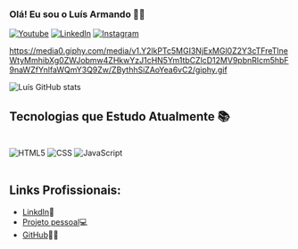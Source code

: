 

### Olá! Eu sou o Luís Armando 🖖🏻


[![Youtube](https://img.shields.io/badge/YouTube-FF0000?style=for-the-badge&logo=youtube&logoColor=white)](https://www.youtube.com/channel/UC_4ER_KHcnb-ZBrsD64bGWQ)
[![LinkedIn](https://img.shields.io/badge/LinkedIn-0077B5?style=for-the-badge&logo=linkedin&logoColor=white)](https://linkedin.com/in/luís-armando-80717a232)
[![Instagram](https://img.shields.io/badge/Instagram-E4405F?style=for-the-badge&logo=instagram&logoColor=white)](https://instagram.com/lu.dev__)

https://media0.giphy.com/media/v1.Y2lkPTc5MGI3NjExMGl0Z2Y3cTFreTlneWtyMmhibXg0ZWJobmw4ZHkwYzJ1cHN5Ym1tbCZlcD12MV9pbnRlcm5hbF9naWZfYnlfaWQmY3Q9Zw/ZBythhSiZAoYea6vC2/giphy.gif


![Luís GitHub stats](https://github-readme-stats.vercel.app/api?username=Luis-devv&show_icons=true&theme=tokyonight)

## Tecnologias que Estudo Atualmente 📚

<div style="display: inline_block"><br/>
    <img align="center" alt="HTML5" src="https://img.shields.io/badge/HTML5-E34F26?style=for-the-badge&logo=html5&logoColor=white"/>
    <img align="center" alt="CSS" src="https://img.shields.io/badge/CSS3-1572B6?style=for-the-badge&logo=css3&logoColor=white"/>
    <img align="center" alt="JavaScript" src="https://img.shields.io/badge/JavaScript-323330?style=for-the-badge&logo=javascript&logoColor=F7DF1E"/>
    
</div><br/>

## Links Profissionais:

- [LinkdIn](https://linkedin.com/in/Luis-Devv-80717a232)🤵
- [Projeto pessoal]()💻
- [GitHub](https://github.com/Luis-Devv)🤙🏻
